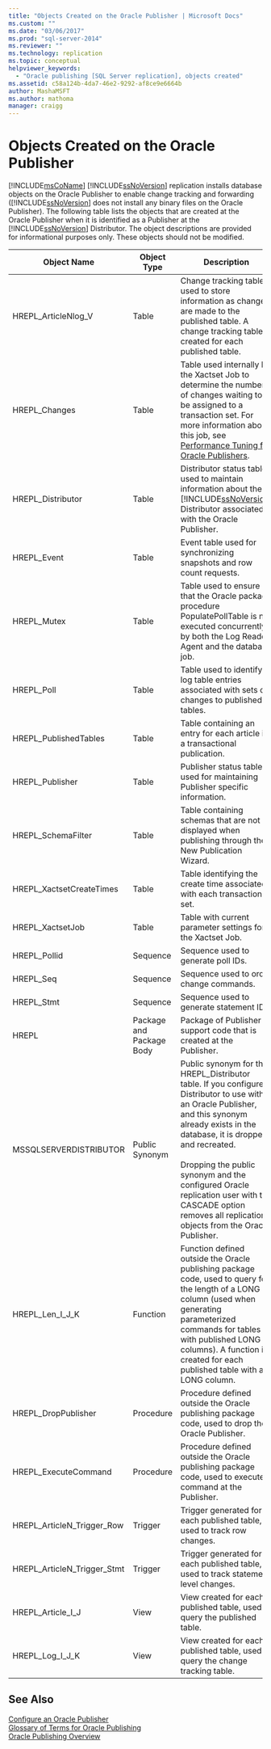 ```yaml
---
title: "Objects Created on the Oracle Publisher | Microsoft Docs"
ms.custom: ""
ms.date: "03/06/2017"
ms.prod: "sql-server-2014"
ms.reviewer: ""
ms.technology: replication
ms.topic: conceptual
helpviewer_keywords: 
  - "Oracle publishing [SQL Server replication], objects created"
ms.assetid: c58a124b-4da7-46e2-9292-af8ce9e6664b
author: MashaMSFT
ms.author: mathoma
manager: craigg
---
```

# Objects Created on the Oracle Publisher
  [!INCLUDE[msCoName](../../../includes/msconame-md.md)] [!INCLUDE[ssNoVersion](../../../includes/ssnoversion-md.md)] replication installs database objects on the Oracle Publisher to enable change tracking and forwarding ([!INCLUDE[ssNoVersion](../../../includes/ssnoversion-md.md)] does not install any binary files on the Oracle Publisher). The following table lists the objects that are created at the Oracle Publisher when it is identified as a Publisher at the [!INCLUDE[ssNoVersion](../../../includes/ssnoversion-md.md)] Distributor. The object descriptions are provided for informational purposes only. These objects should not be modified.  
  
|Object Name|Object Type|Description|  
|-----------------|-----------------|-----------------|  
|HREPL_ArticleNlog_V|Table|Change tracking table used to store information as changes are made to the published table. A change tracking table is created for each published table.|  
|HREPL_Changes|Table|Table used internally by the Xactset Job to determine the number of changes waiting to be assigned to a transaction set. For more information about this job, see [Performance Tuning for Oracle Publishers](performance-tuning-for-oracle-publishers.md).|  
|HREPL_Distributor|Table|Distributor status table used to maintain information about the [!INCLUDE[ssNoVersion](../../../includes/ssnoversion-md.md)] Distributor associated with the Oracle Publisher.|  
|HREPL_Event|Table|Event table used for synchronizing snapshots and row count requests.|  
|HREPL_Mutex|Table|Table used to ensure that the Oracle package procedure PopulatePollTable is not executed concurrently by both the Log Reader Agent and the database job.|  
|HREPL_Poll|Table|Table used to identify log table entries associated with sets of changes to published tables.|  
|HREPL_PublishedTables|Table|Table containing an entry for each article in a transactional publication.|  
|HREPL_Publisher|Table|Publisher status table used for maintaining Publisher specific information.|  
|HREPL_SchemaFilter|Table|Table containing schemas that are not displayed when publishing through the New Publication Wizard.|  
|HREPL_XactsetCreateTimes|Table|Table identifying the create time associated with each transaction set.|  
|HREPL_XactsetJob|Table|Table with current parameter settings for the Xactset Job.|  
|HREPL_Pollid|Sequence|Sequence used to generate poll IDs.|  
|HREPL_Seq|Sequence|Sequence used to order change commands.|  
|HREPL_Stmt|Sequence|Sequence used to generate statement IDs.|  
|HREPL|Package and Package Body|Package of Publisher support code that is created at the Publisher.|  
|MSSQLSERVERDISTRIBUTOR|Public Synonym|Public synonym for the HREPL_Distributor table. If you configure a Distributor to use with an Oracle Publisher, and this synonym already exists in the database, it is dropped and recreated.<br /><br /> Dropping the public synonym and the configured Oracle replication user with the CASCADE option removes all replication objects from the Oracle Publisher.|  
|HREPL_Len_I_J_K|Function|Function defined outside the Oracle publishing package code, used to query for the length of a LONG column (used when generating parameterized commands for tables with published LONG columns). A function is created for each published table with a LONG column.|  
|HREPL_DropPublisher|Procedure|Procedure defined outside the Oracle publishing package code, used to drop the Oracle Publisher.|  
|HREPL_ExecuteCommand|Procedure|Procedure defined outside the Oracle publishing package code, used to execute a command at the Publisher.|  
|HREPL_ArticleN_Trigger_Row|Trigger|Trigger generated for each published table, used to track row changes.|  
|HREPL_ArticleN_Trigger_Stmt|Trigger|Trigger generated for each published table, used to track statement level changes.|  
|HREPL_Article_I_J|View|View created for each published table, used to query the published table.|  
|HREPL_Log_I_J_K|View|View created for each published table, used to query the change tracking table.|  
  
## See Also  
 [Configure an Oracle Publisher](configure-an-oracle-publisher.md)   
 [Glossary of Terms for Oracle Publishing](glossary-of-terms-for-oracle-publishing.md)   
 [Oracle Publishing Overview](oracle-publishing-overview.md)  
  
  
